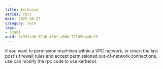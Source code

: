 ```yaml
---
title: kerberos
series: rpcs
date: 2025-08-27
category: tech
tags:
- ocaml
uuid: 5c39fcd6-32db-45bf-a006-77195aba8ef8
---
```


if you want to permission machines within a VPC network, or revert the last post's firewall rules and accept permissioned out-of-network connections, use can modify the rpc code to use kerberos
